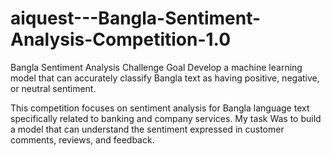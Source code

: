 # aiquest---Bangla-Sentiment-Analysis-Competition-1.0
Bangla Sentiment Analysis Challenge
Goal
Develop a machine learning model that can accurately classify Bangla text as having positive, negative, or neutral sentiment.

This competition focuses on sentiment analysis for Bangla language text specifically related to banking and company services. My task Was to build a model that can understand the sentiment expressed in customer comments, reviews, and feedback.
